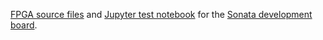 [FPGA source files](fpga) and [Jupyter test notebook](jupyter) for the [Sonata
development board](https://github.com/newaetech/sonata-pcb).
